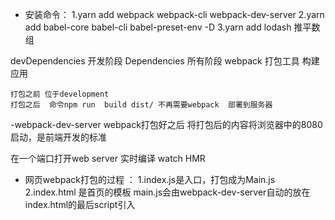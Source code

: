 - 安装命令：
    1.yarn add webpack webpack-cli webpack-dev-server
    2.yarn add babel-core babel-cli babel-preset-env -D
    3.yarn add lodash 推平数组
    
 devDependencies 开发阶段
 Dependencies    所有阶段
 webpack  打包工具  构建应用


    打包之前 位于development
    打包之后  命令npm run  build dist/ 不再需要webpack  部署到服务器

   -webpack-dev-server
      webpack打包好之后  将打包后的内容将浏览器中的8080启动，是前端开发的标准

   在一个端口打开web server
   实时编译 watch HMR

   - 网页webpack打包的过程 ：
      1.index.js是入口，打包成为Main.js
      2.index.html 是首页的模板 main.js会由webpack-dev-server自动的放在index.html的最后script引入